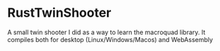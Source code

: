 # RustTwinShooter

A small twin shooter I did as a way to learn the macroquad library. It compiles both for desktop (Linux/Windows/Macos) and WebAssembly

